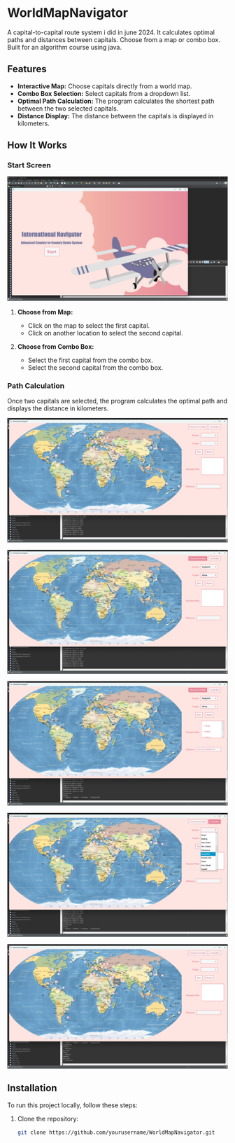 # WorldMapNavigator
A capital-to-capital route system i did in june 2024. It calculates optimal paths and distances between capitals. Choose from a map or combo box. Built for an algorithm course using java.

## Features

- **Interactive Map:** Choose capitals directly from a world map.
- **Combo Box Selection:** Select capitals from a dropdown list.
- **Optimal Path Calculation:** The program calculates the shortest path between the two selected capitals.
- **Distance Display:** The distance between the capitals is displayed in kilometers.

## How It Works

### Start Screen

![Start Screen](screenshots/111.png)

1. **Choose from Map:**
   - Click on the map to select the first capital.
   - Click on another location to select the second capital.

2. **Choose from Combo Box:**
   - Select the first capital from the combo box.
   - Select the second capital from the combo box.

### Path Calculation

Once two capitals are selected, the program calculates the optimal path and displays the distance in kilometers.

![How it works 1](screenshots/112.png)

![2](screenshots/113.png)

![3](screenshots/114.png)

![4](screenshots/115.png)

![5](screenshots/116.png)


## Installation

To run this project locally, follow these steps:

1. Clone the repository:
   ```bash
   git clone https://github.com/yourusername/WorldMapNavigator.git
